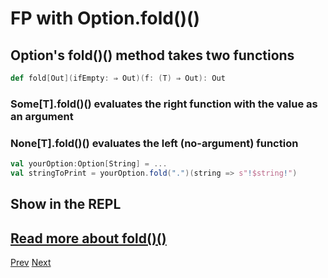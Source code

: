 # FP with Option.fold()()

## Option's fold()() method takes two functions

```Scala
def fold[Out](ifEmpty: ⇒ Out)(f: (T) ⇒ Out): Out
```

### Some[T].fold()() evaluates the right function with the value as an argument
### None[T].fold()() evaluates the left (no-argument) function

```Scala
val yourOption:Option[String] = ...
val stringToPrint = yourOption.fold(".")(string => s"!$string!")
```


## Show in the REPL
## [Read more about fold()()](https://coderwall.com/p/4l73-a/scala-fold-foldleft-and-foldright)

[Prev](Scala-What-Option.md) [Next](Scala-Pros1.md)
